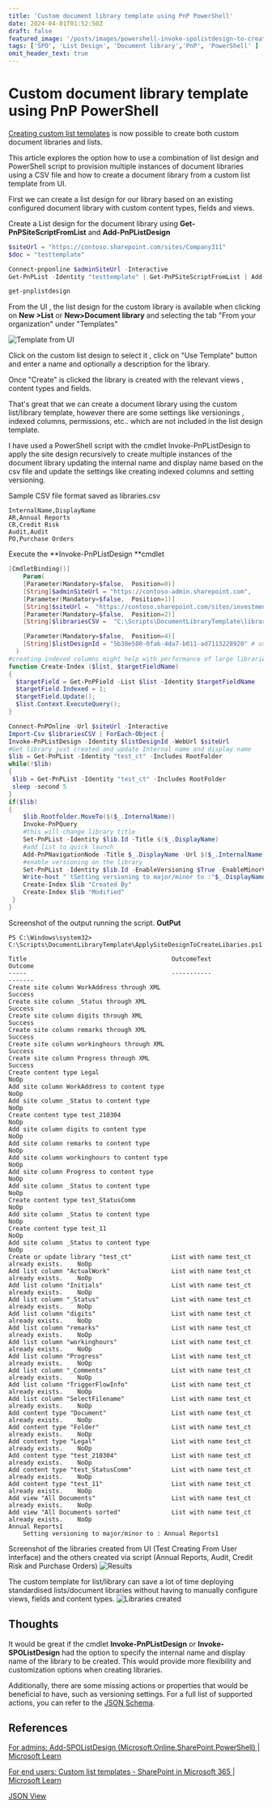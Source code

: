 ```yaml
---
title: 'Custom document library template using PnP PowerShell'
date: 2024-04-01T01:52:50Z
draft: false
featured_image: '/posts/images/powershell-invoke-spolistdesign-to-create-instances-of-lists-libraires/sample.png'
tags: ['SPO', 'List Design', 'Document library','PnP', 'PowerShell' ]
omit_header_text: true
---
```


# Custom document library template using PnP PowerShell
 
[Creating custom list templates](https://docs.microsoft.com/en-us/sharepoint/lists-custom-template?wt.mc_id=MVP_308367) is now possible to create both custom document libraries and lists.
    
This article explores the option how to use a combination of list design and PowerShell script to provision multiple instances of document libraries using a CSV file and how to create a document library from a custom list template from UI.

First we can create a list design for our library based on an existing configured document library with custom content types, fields and views.

Create a List design for the document library using **Get-PnPSiteScriptFromList** and **Add-PnPListDesign**

```PowerShell
$siteUrl = "https://contoso.sharepoint.com/sites/Company311"
$doc = "testtemplate"

Connect-pnponline $adminSiteUrl -Interactive
Get-PnPList -Identity "testtemplate" | Get-PnPSiteScriptFromList | Add-PnPSiteScript -Title "testtemplate doc lib" | Add-PnPListDesign -Title "testtemplate doc lib" -Description "Deploy testtemplate doc lib" -ListColor Pink -ListIcon BullseyeTarget

get-pnplistdesign
```

From the UI , the list design for the custom library is available when clicking on **New >List** or **New>Document library** and selecting the tab "From your organization" under "Templates"

![Template from UI](../images/powershell-invoke-spolistdesign-to-create-instances-of-lists-libraires/sample.png)

Click on the custom list design to select it , click on "Use Template" button and enter a name and optionally a description for the library. 

Once "Create" is clicked the library is created with the relevant views , content types and fields.

That's great that we can create a document library using the custom list/library template, however there are some settings like versionings , indexed columns, permissions, etc.. which are not included in the list design template. 

I have used a PowerShell script with the cmdlet Invoke-PnPListDesign to apply the site design recursively to create multiple instances of the document library updating the internal name and display name based on the csv file and update the settings like creating indexed columns and setting versioning.

Sample CSV file format saved as libraries.csv

```csv
InternalName,DisplayName
AR,Annual Reports
CR,Credit Risk
Audit,Audit
PO,Purchase Orders
```

Execute the **Invoke-PnPListDesign **cmdlet

```PowerShell
[CmdletBinding()] 
    Param(
    [Parameter(Mandatory=$false,  Position=0)]
    [String]$adminSiteUrl = "https://contoso-admin.sharepoint.com",
    [Parameter(Mandatory=$false,  Position=1)]
    [String]$siteUrl =  "https://contoso.sharepoint.com/sites/investment",
    [Parameter(Mandatory=$false,  Position=2)]
    [String]$librariesCSV =  "C:\Scripts\DocumentLibraryTemplate\libraries.csv",

    [Parameter(Mandatory=$false,  Position=4)]
    [String]$listDesignId = "5b38e500-0fab-4da7-b011-ad7113228920" # use Get-SPOListDesign to find the Id of the list design containing the document library template
  )
#creating indexed columns might help with performance of large libraries, i.e. >5000 files
function Create-Index ($list, $targetFieldName)
{
  $targetField = Get-PnPField -List $list -Identity $targetFieldName
  $targetField.Indexed = 1;
  $targetField.Update();
  $list.Context.ExecuteQuery();
}

Connect-PnPOnline -Url $siteUrl -Interactive
Import-Csv $librariesCSV | ForEach-Object {
Invoke-PnPListDesign -Identity $listDesignId -WebUrl $siteUrl
#Get library just created and update Internal name and display name
$lib = Get-PnPList -Identity "test_ct" -Includes RootFolder
while(!$lib)
{
 $lib = Get-PnPList -Identity "test_ct" -Includes RootFolder
 sleep -second 5
}
if($lib)
{
    $lib.Rootfolder.MoveTo($($_.InternalName))  
    Invoke-PnPQuery  
    #this will change library title  
    Set-PnPList -Identity $lib.Id -Title $($_.DisplayName)
    #add list to quick launch
    Add-PnPNavigationNode -Title $_.DisplayName -Url $($_.InternalName + "/") -Location "QuickLaunch"
    #enable versioning on the library
    Set-PnPList -Identity $lib.Id -EnableVersioning $True -EnableMinorVersions $True -MajorVersions 500 -MinorVersions 10
    Write-host "`tSetting versioning to major/minor to :"$_.DisplayName
    Create-Index $lib "Created By"
    Create-Index $lib "Modified"
 }
} 
```

Screenshot of the output running the script. **OutPut**

```
PS C:\Windows\system32> C:\Scripts\DocumentLibraryTemplate\ApplySiteDesignToCreateLibaries.ps1

Title                                        OutcomeText                            Outcome
-----                                        -----------                            -------
Create site column WorkAddress through XML                                          Success
Create site column _Status through XML                                              Success
Create site column digits through XML                                               Success
Create site column remarks through XML                                              Success
Create site column workinghours through XML                                         Success
Create site column Progress through XML                                             Success
Create content type Legal                                                              NoOp
Add site column WorkAddress to content type                                            NoOp
Add site column _Status to content type                                                NoOp
Create content type test_210304                                                        NoOp
Add site column digits to content type                                                 NoOp
Add site column remarks to content type                                                NoOp
Add site column workinghours to content type                                           NoOp
Add site column Progress to content type                                               NoOp
Add site column _Status to content type                                                NoOp
Create content type test_StatusComm                                                    NoOp
Add site column _Status to content type                                                NoOp
Create content type test_11                                                            NoOp
Add site column _Status to content type                                                NoOp
Create or update library "test_ct"           List with name test_ct already exists.    NoOp
Add list column "ActualWork"                 List with name test_ct already exists.    NoOp
Add list column "Initials"                   List with name test_ct already exists.    NoOp
Add list column "_Status"                    List with name test_ct already exists.    NoOp
Add list column "digits"                     List with name test_ct already exists.    NoOp
Add list column "remarks"                    List with name test_ct already exists.    NoOp
Add list column "workinghours"               List with name test_ct already exists.    NoOp
Add list column "Progress"                   List with name test_ct already exists.    NoOp
Add list column "_Comments"                  List with name test_ct already exists.    NoOp
Add list column "TriggerFlowInfo"            List with name test_ct already exists.    NoOp
Add list column "SelectFilename"             List with name test_ct already exists.    NoOp
Add content type "Document"                  List with name test_ct already exists.    NoOp
Add content type "Folder"                    List with name test_ct already exists.    NoOp
Add content type "Legal"                     List with name test_ct already exists.    NoOp
Add content type "test_210304"               List with name test_ct already exists.    NoOp
Add content type "test_StatusComm"           List with name test_ct already exists.    NoOp
Add content type "test_11"                   List with name test_ct already exists.    NoOp
Add view "All Documents"                     List with name test_ct already exists.    NoOp
Add view "All Documents sorted"              List with name test_ct already exists.    NoOp
Annual Reports1                                                                            
	Setting versioning to major/minor to : Annual Reports1 
```

Screenshot of the libraries created from UI (Test Creating From User Interface) and the others created via script (Annual Reports, Audit, Credit Risk and Purchase Orders)
![Results](../images/powershell-invoke-spolistdesign-to-create-instances-of-lists-libraires/runscript_results.png)

The custom template for list/library can save a lot of time deploying standardised lists/document libraries without having to manually configure views, fields and content types.
![Libraries created](../images/powershell-invoke-spolistdesign-to-create-instances-of-lists-libraires/libraries_created.png)

## Thoughts

It would be great if the cmdlet **Invoke-PnPListDesign** or **Invoke-SPOListDesign** had the option to specify the internal name and display name of the library to be created. This would provide more flexibility and customization options when creating libraries.

Additionally, there are some missing actions or properties that would be beneficial to have, such as versioning settings. For a full list of supported actions, you can refer to the [JSON Schema](https://learn.microsoft.com/en-us/sharepoint/dev/declarative-customization/site-design-json-schema).


## References

[For admins: Add-SPOListDesign (Microsoft.Online.SharePoint.PowerShell) | Microsoft Learn](https://learn.microsoft.com/powershell/module/sharepoint-online/add-spolistdesign?view=sharepoint-ps?wt.mc_id=MVP_308367)

[For end users: Custom list templates - SharePoint in Microsoft 365 | Microsoft Learn](https://learn.microsoft.com/sharepoint/lists-custom-template?wt.mc_id=MVP_308367)

[JSON View](https://learn.microsoft.com/en-us/sharepoint/dev/declarative-customization/site-design-json-schema?wt.mc_id=MVP_308367)